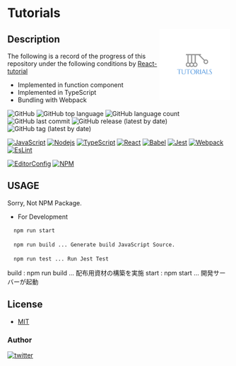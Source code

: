 # Tutorials

<img src="docs/assets/logo.png" width="160" height="160" alt="logo" align="right">

## Description

The following is a record of the progress of this repository under the following conditions by [React-tutorial](https://reactjs.org/tutorial/tutorial.html)

- Implemented in function component
- Implemented in TypeScript
- Bundling with Webpack

![GitHub](https://img.shields.io/github/license/onesword0618/tutorials?style=plastic)
![GitHub top language](https://img.shields.io/github/languages/top/onesword0618/tutorials?style=plastic)
![GitHub language count](https://img.shields.io/github/languages/count/onesword0618/tutorials?style=plastic)
![GitHub last commit](https://img.shields.io/github/last-commit/onesword0618/tutorials?style=plastic)
![GitHub release (latest by date)](https://img.shields.io/github/v/release/onesword0618/tutorials?style=plastic)
![GitHub tag (latest by date)](https://img.shields.io/github/v/tag/onesword0618/tutorials?style=plastic)

[![JavaScript](https://img.shields.io/badge/JavaScript-333333?logo=javascript&logoColor=F7DF1E)](https://www.ecma-international.org/)
[![Nodejs](https://img.shields.io/badge/Node.js-333333?logo=node.js&logoColor=43853D)](https://nodejs.org/en/about/)
[![TypeScript](https://img.shields.io/badge/TypeScript-ffffff?logo=typescript&logoColor=3178C6)](https://www.typescriptlang.org/)
[![React](https://img.shields.io/badge/React-ffffff?logo=react&logoColor=61DAFB)](https://github.com/facebook/react)
[![Babel](https://img.shields.io/badge/Babel-333333?logo=babel&logoColor=F9DC3E)](https://babeljs.io/)
[![Jest](https://jestjs.io/img/jest-badge.svg)](https://github.com/facebook/jest?style=plastic)
[![Webpack](https://img.shields.io/badge/Webpack-ffffff?logo=webpack&logoColor=8DD6F9)](https://github.com/webpack/webpack)
[![EsLint](https://img.shields.io/badge/ESLint-333333?logo=eslint&logoColor=4B32C3)](https://github.com/eslint/eslint)

[![EditorConfig](https://img.shields.io/badge/EditorConfig-333333?logo=editorconfig&logoColor=FEFEFE)](https://editorconfig.org/)
[![NPM](https://img.shields.io/badge/npm-333333?logo=npm&logoColor=CB3837)](https://docs.npmjs.com/about-npm)

## USAGE

Sorry, Not NPM Package.

- For Development

```
  npm run start

  npm run build ... Generate build JavaScript Source.

  npm run test ... Run Jest Test
```

build : npm run build ... 配布用資材の構築を実施
start : npm start ... 開発サーバーが起動

## License

- [MIT](./LICENSE)

### Author

[![twitter](https://img.shields.io/badge/twitter-ffffff?style=plastic&logo=twitter&logoColor=1DA1F2)](https://twitter.com/onesword0618)
